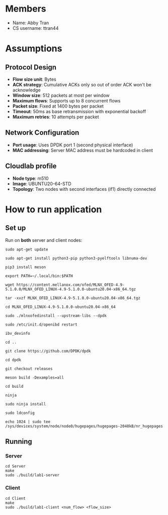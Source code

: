 # Members
- Name: Abby Tran 
- CS username: ttran44

# Assumptions
## Protocol Design
- **Flow size unit**: Bytes 
- **ACK strategy**: Cumulative ACKs only so out of order ACK won't be acknowledge
- **Window size**: 512 packets at most per window
- **Maximum flows**: Supports up to 8 concurrent flows
- **Packet size**: Fixed at 1400 bytes per packet
- **Timeout**: 50ms as base retransmission with exponential backoff
- **Maximum retries**: 10 attempts per packet

## Network Configuration
- **Port usage**: Uses DPDK port 1 (second physical interface)
- **MAC addressing**: Server MAC address must be hardcoded in client

## Cloudlab profile
- **Node type**: m510
- **Image**: UBUNTU20-64-STD
- **Topology**: Two nodes with second interfaces (if1) directly connected

# How to run application
## Set up
Run on **both** server and client nodes:
```
sudo apt-get update

sudo apt-get install python3-pip python3-pyelftools libnuma-dev

pip3 install meson

export PATH=~/.local/bin:$PATH

wget https://content.mellanox.com/ofed/MLNX_OFED-4.9-5.1.0.0/MLNX_OFED_LINUX-4.9-5.1.0.0-ubuntu20.04-x86_64.tgz

tar -xvzf MLNX_OFED_LINUX-4.9-5.1.0.0-ubuntu20.04-x86_64.tgz

cd MLNX_OFED_LINUX-4.9-5.1.0.0-ubuntu20.04-x86_64

sudo ./mlnxofedinstall --upstream-libs --dpdk

sudo /etc/init.d/openibd restart

ibv_devinfo

cd ..

git clone https://github.com/DPDK/dpdk

cd dpdk

git checkout releases

meson build -Dexamples=all

cd build

ninja

sudo ninja install

sudo ldconfig

echo 1024 | sudo tee /sys/devices/system/node/node0/hugepages/hugepages-2048kB/nr_hugepages
```
## Running
### Server
```
cd Server
make
sudo ./build/lab1-server
```

### Client
```
cd Client
make
sudo ./build/lab1-client <num_flow> <flow_size>
```